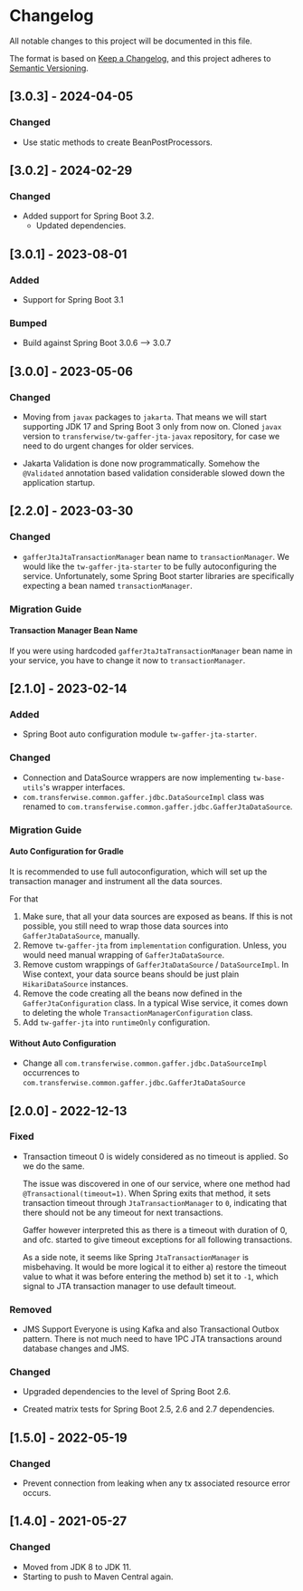 # Changelog

All notable changes to this project will be documented in this file.

The format is based on [Keep a Changelog](https://keepachangelog.com/en/1.0.0/),
and this project adheres to [Semantic Versioning](https://semver.org/spec/v2.0.0.html).

## [3.0.3] - 2024-04-05

### Changed

* Use static methods to create BeanPostProcessors.

## [3.0.2] - 2024-02-29

### Changed
- Added support for Spring Boot 3.2.
  - Updated dependencies.

## [3.0.1] - 2023-08-01

### Added

* Support for Spring Boot 3.1

### Bumped

* Build against Spring Boot 3.0.6 --> 3.0.7

## [3.0.0] - 2023-05-06

### Changed

* Moving from `javax` packages to `jakarta`.
  That means we will start supporting JDK 17 and Spring Boot 3 only from now on.
  Cloned `javax` version to `transferwise/tw-gaffer-jta-javax` repository, for case we need to do urgent changes for older services.

* Jakarta Validation is done now programmatically.
  Somehow the `@Validated` annotation based validation considerable slowed down the application startup.

## [2.2.0] - 2023-03-30

### Changed

* `gafferJtaJtaTransactionManager` bean name to `transactionManager`.
  We would like the `tw-gaffer-jta-starter` to be fully autoconfiguring the service. Unfortunately, some Spring Boot starter libraries are
  specifically expecting a bean named `transactionManager`.

### Migration Guide

#### Transaction Manager Bean Name

If you were using hardcoded `gafferJtaJtaTransactionManager` bean name in your service, you have to change it now to `transactionManager`.

## [2.1.0] - 2023-02-14

### Added

* Spring Boot auto configuration module `tw-gaffer-jta-starter`.

### Changed

* Connection and DataSource wrappers are now implementing `tw-base-utils`'s wrapper interfaces.
* `com.transferwise.common.gaffer.jdbc.DataSourceImpl` class was renamed to `com.transferwise.common.gaffer.jdbc.GafferJtaDataSource`.

### Migration Guide

#### Auto Configuration for Gradle

It is recommended to use full autoconfiguration, which will set up the transaction manager and instrument all the data sources.

For that

1. Make sure, that all your data sources are exposed as beans.
   If this is not possible, you still need to wrap those data sources into `GafferJtaDataSource`, manually.
2. Remove `tw-gaffer-jta` from `implementation` configuration.
   Unless, you would need manual wrapping of `GafferJtaDataSource`.
3. Remove custom wrappings of `GafferJtaDataSource` / `DataSourceImpl`.
   In Wise context, your data source beans should be just plain `HikariDataSource` instances.
4. Remove the code creating all the beans now defined in the `GafferJtaConfiguration` class.
   In a typical Wise service, it comes down to deleting the whole `TransactionManagerConfiguration` class.
5. Add `tw-gaffer-jta` into `runtimeOnly` configuration.

#### Without Auto Configuration

* Change all `com.transferwise.common.gaffer.jdbc.DataSourceImpl` occurrences to `com.transferwise.common.gaffer.jdbc.GafferJtaDataSource`

## [2.0.0] - 2022-12-13

### Fixed

* Transaction timeout 0 is widely considered as no timeout is applied.
  So we do the same.

  The issue was discovered in one of our service, where one method had `@Transactional(timeout=1)`.
  When Spring exits that method, it sets transaction timeout through `JtaTransactionManager` to `0`, indicating that there
  should not be any timeout for next transactions.

  Gaffer however interpreted this as there is a timeout with duration of 0, and ofc. started to give timeout exceptions for all following
  transactions.

  As a side note, it seems like Spring `JtaTransactionManager` is misbehaving. It would be more logical it to either
  a) restore the timeout value to what it was before entering the method
  b) set it to `-1`, which signal to JTA transaction manager to use default timeout.

### Removed

* JMS Support
  Everyone is using Kafka and also Transactional Outbox pattern. There is not much need to have 1PC
  JTA transactions around database changes and JMS.

### Changed

* Upgraded dependencies to the level of Spring Boot 2.6.

* Created matrix tests for Spring Boot 2.5, 2.6 and 2.7 dependencies.

## [1.5.0] - 2022-05-19

### Changed

* Prevent connection from leaking when any tx associated resource error occurs.

## [1.4.0] - 2021-05-27

### Changed

* Moved from JDK 8 to JDK 11.
* Starting to push to Maven Central again.
